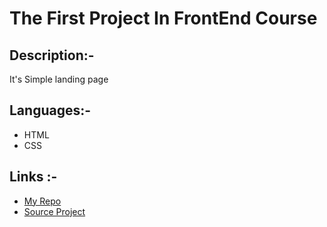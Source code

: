 # The First Project In FrontEnd Course

## Description:-

It's Simple landing page

## Languages:-

- HTML
- CSS

## Links :-

- [My Repo](https://KerolosLotfy.github.io/project-one/)
- [Source Project](https://islam28497.github.io/Template_1/)

